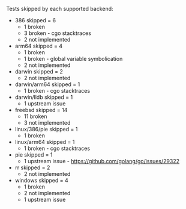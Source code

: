 Tests skipped by each supported backend:

* 386 skipped = 6
	* 1 broken
	* 3 broken - cgo stacktraces
	* 2 not implemented
* arm64 skipped = 4
	* 1 broken
	* 1 broken - global variable symbolication
	* 2 not implemented
* darwin skipped = 2
	* 2 not implemented
* darwin/arm64 skipped = 1
	* 1 broken - cgo stacktraces
* darwin/lldb skipped = 1
	* 1 upstream issue
* freebsd skipped = 14
	* 11 broken
	* 3 not implemented
* linux/386/pie skipped = 1
	* 1 broken
* linux/arm64 skipped = 1
	* 1 broken - cgo stacktraces
* pie skipped = 1
	* 1 upstream issue - https://github.com/golang/go/issues/29322
* rr skipped = 2
	* 2 not implemented
* windows skipped = 4
	* 1 broken
	* 2 not implemented
	* 1 upstream issue
